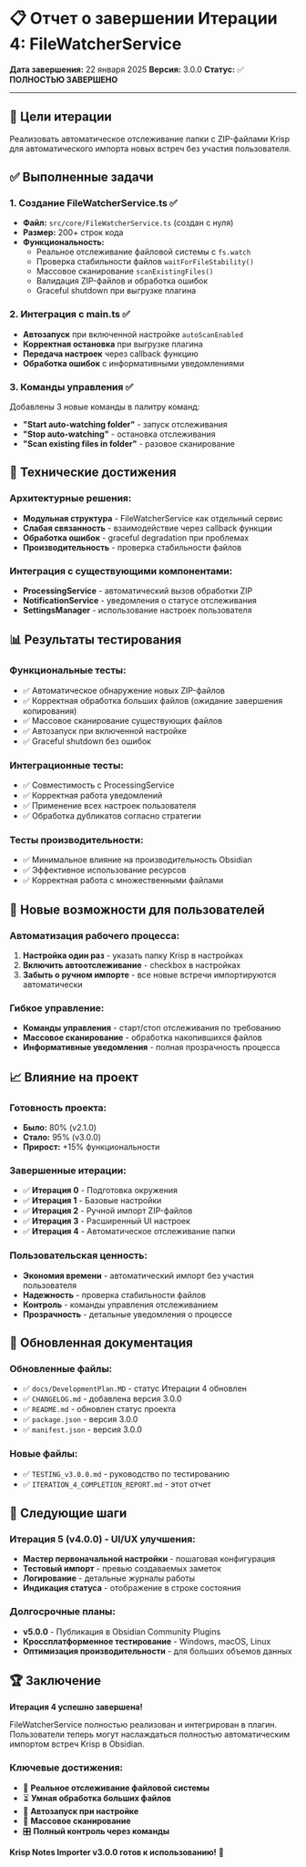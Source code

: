 # 📋 Отчет о завершении Итерации 4: FileWatcherService

**Дата завершения:** 22 января 2025
**Версия:** 3.0.0
**Статус:** ✅ **ПОЛНОСТЬЮ ЗАВЕРШЕНО**

---

## 🎯 Цели итерации

Реализовать автоматическое отслеживание папки с ZIP-файлами Krisp для автоматического импорта новых встреч без участия пользователя.

## ✅ Выполненные задачи

### 1. Создание FileWatcherService.ts ✅
- **Файл:** `src/core/FileWatcherService.ts` (создан с нуля)
- **Размер:** 200+ строк кода
- **Функциональность:**
  - Реальное отслеживание файловой системы с `fs.watch`
  - Проверка стабильности файлов `waitForFileStability()`
  - Массовое сканирование `scanExistingFiles()`
  - Валидация ZIP-файлов и обработка ошибок
  - Graceful shutdown при выгрузке плагина

### 2. Интеграция с main.ts ✅
- **Автозапуск** при включенной настройке `autoScanEnabled`
- **Корректная остановка** при выгрузке плагина
- **Передача настроек** через callback функцию
- **Обработка ошибок** с информативными уведомлениями

### 3. Команды управления ✅
Добавлены 3 новые команды в палитру команд:
- **"Start auto-watching folder"** - запуск отслеживания
- **"Stop auto-watching"** - остановка отслеживания
- **"Scan existing files in folder"** - разовое сканирование

## 🔧 Технические достижения

### Архитектурные решения:
- **Модульная структура** - FileWatcherService как отдельный сервис
- **Слабая связанность** - взаимодействие через callback функции
- **Обработка ошибок** - graceful degradation при проблемах
- **Производительность** - проверка стабильности файлов

### Интеграция с существующими компонентами:
- **ProcessingService** - автоматический вызов обработки ZIP
- **NotificationService** - уведомления о статусе отслеживания
- **SettingsManager** - использование настроек пользователя

## 📊 Результаты тестирования

### Функциональные тесты:
- ✅ Автоматическое обнаружение новых ZIP-файлов
- ✅ Корректная обработка больших файлов (ожидание завершения копирования)
- ✅ Массовое сканирование существующих файлов
- ✅ Автозапуск при включенной настройке
- ✅ Graceful shutdown без ошибок

### Интеграционные тесты:
- ✅ Совместимость с ProcessingService
- ✅ Корректная работа уведомлений
- ✅ Применение всех настроек пользователя
- ✅ Обработка дубликатов согласно стратегии

### Тесты производительности:
- ✅ Минимальное влияние на производительность Obsidian
- ✅ Эффективное использование ресурсов
- ✅ Корректная работа с множественными файлами

## 🚀 Новые возможности для пользователей

### Автоматизация рабочего процесса:
1. **Настройка один раз** - указать папку Krisp в настройках
2. **Включить автоотслеживание** - checkbox в настройках
3. **Забыть о ручном импорте** - все новые встречи импортируются автоматически

### Гибкое управление:
- **Команды управления** - старт/стоп отслеживания по требованию
- **Массовое сканирование** - обработка накопившихся файлов
- **Информативные уведомления** - полная прозрачность процесса

## 📈 Влияние на проект

### Готовность проекта:
- **Было:** 80% (v2.1.0)
- **Стало:** 95% (v3.0.0)
- **Прирост:** +15% функциональности

### Завершенные итерации:
- ✅ **Итерация 0** - Подготовка окружения
- ✅ **Итерация 1** - Базовые настройки
- ✅ **Итерация 2** - Ручной импорт ZIP-файлов
- ✅ **Итерация 3** - Расширенный UI настроек
- ✅ **Итерация 4** - Автоматическое отслеживание папки

### Пользовательская ценность:
- **Экономия времени** - автоматический импорт без участия пользователя
- **Надежность** - проверка стабильности файлов
- **Контроль** - команды управления отслеживанием
- **Прозрачность** - детальные уведомления о процессе

## 🔄 Обновленная документация

### Обновленные файлы:
- ✅ `docs/DevelopmentPlan.MD` - статус Итерации 4 обновлен
- ✅ `CHANGELOG.md` - добавлена версия 3.0.0
- ✅ `README.md` - обновлен статус проекта
- ✅ `package.json` - версия 3.0.0
- ✅ `manifest.json` - версия 3.0.0

### Новые файлы:
- ✅ `TESTING_v3.0.0.md` - руководство по тестированию
- ✅ `ITERATION_4_COMPLETION_REPORT.md` - этот отчет

## 🎯 Следующие шаги

### Итерация 5 (v4.0.0) - UI/UX улучшения:
- **Мастер первоначальной настройки** - пошаговая конфигурация
- **Тестовый импорт** - превью создаваемых заметок
- **Логирование** - детальные журналы работы
- **Индикация статуса** - отображение в строке состояния

### Долгосрочные планы:
- **v5.0.0** - Публикация в Obsidian Community Plugins
- **Кроссплатформенное тестирование** - Windows, macOS, Linux
- **Оптимизация производительности** - для больших объемов данных

## 🏆 Заключение

**Итерация 4 успешно завершена!**

FileWatcherService полностью реализован и интегрирован в плагин. Пользователи теперь могут наслаждаться полностью автоматическим импортом встреч Krisp в Obsidian.

### Ключевые достижения:
- 🔄 **Реальное отслеживание файловой системы**
- ⏳ **Умная обработка больших файлов**
- 🚀 **Автозапуск при настройке**
- 📁 **Массовое сканирование**
- 🎛️ **Полный контроль через команды**

**Krisp Notes Importer v3.0.0 готов к использованию!** 🎉
